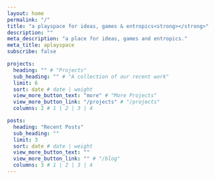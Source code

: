 ```yaml
---
layout: home
permalink: "/"
title: "a playspace for ideas, games & entropics<strong></strong>"
description: ""
meta_description: "a place for ideas, games and entropics."
meta_title: aplayspace
subscribe: false

projects:
  heading: "" # "Projects"
  sub_heading: "" # "A collection of our recent work"
  limit: 6
  sort: date # date | weight
  view_more_button_text: "more" # "More Projects"
  view_more_button_link: "/projects" # "/projects"
  columns: 2 # 1 | 2 | 3 | 4

posts:
  heading: "Recent Posts"
  sub_heading: ""
  limit: 3
  sort: date # date | weight
  view_more_button_text: ""
  view_more_button_link: "" # "/blog"
  columns: 3 # 1 | 2 | 3 | 4
---
```

